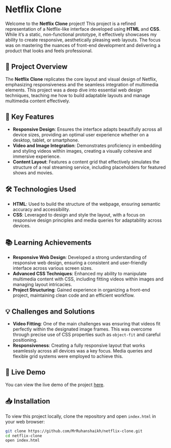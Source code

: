 # Netflix Clone

Welcome to the **Netflix Clone** project! This project is a refined representation of a Netflix-like interface developed using **HTML** and **CSS**. While it’s a static, non-functional prototype, it effectively showcases my ability to create responsive, aesthetically pleasing web layouts. The focus was on mastering the nuances of front-end development and delivering a product that looks and feels professional.

## 📝 Project Overview

The **Netflix Clone** replicates the core layout and visual design of Netflix, emphasizing responsiveness and the seamless integration of multimedia elements. This project was a deep dive into essential web design techniques, teaching me how to build adaptable layouts and manage multimedia content effectively.

## 🚀 Key Features

- **Responsive Design**: Ensures the interface adapts beautifully across all device sizes, providing an optimal user experience whether on a desktop, tablet, or smartphone.
- **Video and Image Integration**: Demonstrates proficiency in embedding and styling videos within images, creating a visually cohesive and immersive experience.
- **Content Layout**: Features a content grid that effectively simulates the structure of a real streaming service, including placeholders for featured shows and movies.

## 🛠️ Technologies Used

- **HTML**: Used to build the structure of the webpage, ensuring semantic accuracy and accessibility.
- **CSS**: Leveraged to design and style the layout, with a focus on responsive design principles and media queries for adaptability across devices.

## 📚 Learning Achievements

- **Responsive Web Design**: Developed a strong understanding of responsive web design, ensuring a consistent and user-friendly interface across various screen sizes.
- **Advanced CSS Techniques**: Enhanced my ability to manipulate multimedia content with CSS, including fitting videos within images and managing layout intricacies.
- **Project Structuring**: Gained experience in organizing a front-end project, maintaining clean code and an efficient workflow.

## 💡 Challenges and Solutions

- **Video Fitting**: One of the main challenges was ensuring that videos fit perfectly within the designated image frames. This was overcome through precise use of CSS properties such as `object-fit` and careful positioning.
- **Responsiveness**: Creating a fully responsive layout that works seamlessly across all devices was a key focus. Media queries and flexible grid systems were employed to achieve this.

## 🔗 Live Demo

You can view the live demo of the project [here](https://your-github-page-link).

## 📥 Installation

To view this project locally, clone the repository and open `index.html` in your web browser:

```bash
git clone https://github.com/MrRuhanshaikh/netflix-clone.git
cd netflix-clone
open index.html
